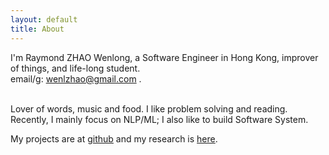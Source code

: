 ```yaml
---
layout: default
title: About
---
```

I'm Raymond ZHAO Wenlong, a Software Engineer in Hong Kong, improver of things, and life-long student.   
email/g: wenlzhao@gmail.com .   
<br> 
  
Lover of words, music and food.   I like problem solving and reading.  
Recently, I mainly focus on NLP/ML; I also like to build Software System.
<br> 
  
My projects are at [github](https://github.com/muyun) and my research is [here](http://muyun.github.io/research/).  
<br>

